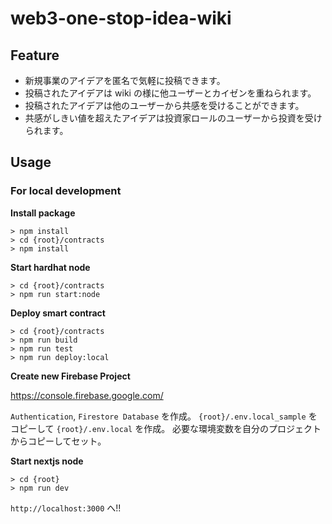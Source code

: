 # web3-one-stop-idea-wiki

## Feature

- 新規事業のアイデアを匿名で気軽に投稿できます。
- 投稿されたアイデアは wiki の様に他ユーザーとカイゼンを重ねられます。
- 投稿されたアイデアは他のユーザーから共感を受けることができます。
- 共感がしきい値を超えたアイデアは投資家ロールのユーザーから投資を受けられます。

## Usage

### For local development

**Install package**

```
> npm install
> cd {root}/contracts
> npm install
```

**Start hardhat node**

```
> cd {root}/contracts
> npm run start:node
```

**Deploy smart contract**

```
> cd {root}/contracts
> npm run build
> npm run test
> npm run deploy:local
```

**Create new Firebase Project**

<https://console.firebase.google.com/>

`Authentication`, `Firestore Database` を作成。
`{root}/.env.local_sample` をコピーして `{root}/.env.local` を作成。
必要な環境変数を自分のプロジェクトからコピーしてセット。

**Start nextjs node**

```
> cd {root}
> npm run dev
```

`http://localhost:3000` へ!!
